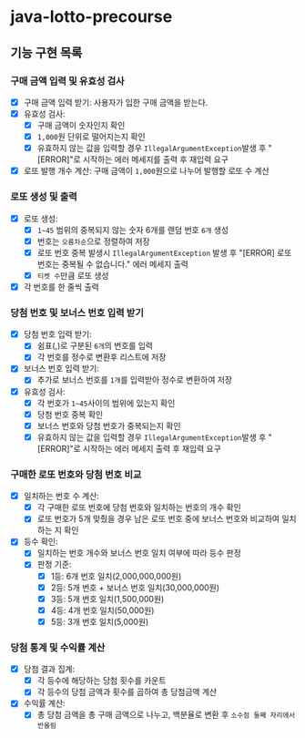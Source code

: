 # java-lotto-precourse

## 기능 구현 목록

### 구매 금액 입력 및 유효성 검사
- [x] 구매 금액 입력 받기: 사용자가 입한 구매 금액을 받는다.
- [x] 유효성 검사:
  - [x] 구매 금액이 숫자인지 확인
  - [x] `1,000`원 단위로 떨어지는지 확인
  - [x] 유효하지 않는 값을 입력할 경우 `IllegalArgumentException`발생 후 "[ERROR]"로 시작하는 에러 메세지를 출력 후 재입력 요구
- [x] 로또 발행 개수 계산: 구매 금액이 `1,000`원으로 나누어 발행할 로또 수 계산

### 로또 생성 및 출력
- [x] 로또 생성:
  - [x] `1~45` 범위의 중복되지 않는 숫자 6개를 랜덤 번호 `6개` 생성
  - [x] 번호는 `오름차순`으로 정렬하여 저장
  - [x] 로또 번호 중복 발생시 `IllegalArgumentException` 발생 후 "[ERROR] 로또 번호는 중복될 수 없습니다." 에러 메세지 출력
  - [x] `티켓 수`만큼 로또 생성
- [x] 각 번호를 한 줄씩 출력

### 당첨 번호 및 보너스 번호 입력 받기
- [x] 당첨 번호 입력 받기:
  - [x] 쉼표(,)로 구분된 `6개`의 번호를 입력
  - [x] 각 번호를 정수로 변환후 리스트에 저장
- [x] 보너스 번호 입력 받기:
  - [x] 추가로 보너스 번호를 `1개`를 입력받아 정수로 변환하여 저장
- [x] 유효성 검사:
  - [x] 각 번호가 `1~45`사이의 범위에 있는지 확인
  - [x] 당첨 번호 중복 확인
  - [x] 보너스 번호와 당첨 번호가 중복되는지 확인
  - [x] 유효하지 않는 값을 입력할 경우 `IllegalArgumentException`발생 후 "[ERROR]"로 시작하는 에러 메세지 출력 후 재입력 요구

### 구매한 로또 번호와 당첨 번호 비교
- [x] 일치하는 번호 수 계산:
  - [x] 각 구매한 로또 번호에 당첨 번호와 일치하는 번호의 개수 확인
  - [x] 로또 번호가 5개 맞췄을 경우 남은 로또 번호 중에 보너스 번호와 비교하여 일치하는 지 확인
- [x] 등수 확인:
  - [x] 일치하는 번호 개수와 보너스 번호 일치 여부에 따라 등수 판정
  - [x] 판정 기준:
    - [x] 1등: 6개 번호 일치(2,000,000,000원)
    - [x] 2등: 5개 번호 + 보너스 번호 일치(30,000,000원)
    - [x] 3등: 5개 번호 일치(1,500,000원)
    - [x] 4등: 4개 번호 일치(50,000원)
    - [x] 5등: 3개 번호 일치(5,000원)

### 당첨 통계 및 수익률 계산
- [x] 당첨 결과 집계:
  - [x] 각 등수에 해당하는 당첨 횟수를 카운트
  - [x] 각 등수의 당첨 금액과 횟수를 곱하여 총 당첨금액 계산
- [x] 수익률 계산:
  - [x] 총 당첨 금액을 총 구매 금액으로 나누고, 백분율로 변환 후 `소수점 둘째 자리에서 반올림`
